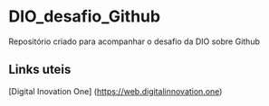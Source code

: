 # DIO_desafio_Github
Repositório criado para acompanhar o desafio da DIO sobre Github

## Links uteis
[Digital Inovation One] (https://web.digitalinnovation.one)
